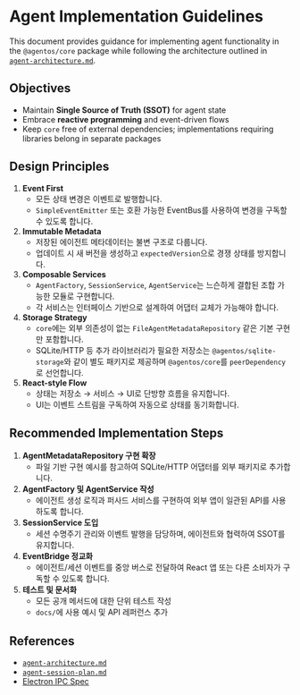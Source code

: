 # Agent Implementation Guidelines

This document provides guidance for implementing agent functionality in the `@agentos/core` package while following the architecture outlined in [`agent-architecture.md`](./agent-architecture.md).

## Objectives

- Maintain **Single Source of Truth (SSOT)** for agent state
- Embrace **reactive programming** and event-driven flows
- Keep `core` free of external dependencies; implementations requiring libraries belong in separate packages

## Design Principles

1. **Event First**
   - 모든 상태 변경은 이벤트로 발행합니다.
   - `SimpleEventEmitter` 또는 호환 가능한 EventBus를 사용하여 변경을 구독할 수 있도록 합니다.
2. **Immutable Metadata**
   - 저장된 에이전트 메타데이터는 불변 구조로 다룹니다.
   - 업데이트 시 새 버전을 생성하고 `expectedVersion`으로 경쟁 상태를 방지합니다.
3. **Composable Services**
   - `AgentFactory`, `SessionService`, `AgentService`는 느슨하게 결합된 조합 가능한 모듈로 구현합니다.
   - 각 서비스는 인터페이스 기반으로 설계하여 어댑터 교체가 가능해야 합니다.
4. **Storage Strategy**
   - `core`에는 외부 의존성이 없는 `FileAgentMetadataRepository` 같은 기본 구현만 포함합니다.
   - SQLite/HTTP 등 추가 라이브러리가 필요한 저장소는 `@agentos/sqlite-storage`와 같이 별도 패키지로 제공하며 `@agentos/core`를 `peerDependency`로 선언합니다.
5. **React-style Flow**
   - 상태는 저장소 → 서비스 → UI로 단방향 흐름을 유지합니다.
   - UI는 이벤트 스트림을 구독하여 자동으로 상태를 동기화합니다.

## Recommended Implementation Steps

1. **AgentMetadataRepository 구현 확장**
   - 파일 기반 구현 예시를 참고하여 SQLite/HTTP 어댑터를 외부 패키지로 추가합니다.
2. **AgentFactory 및 AgentService 작성**
   - 에이전트 생성 로직과 퍼사드 서비스를 구현하여 외부 앱이 일관된 API를 사용하도록 합니다.
3. **SessionService 도입**
   - 세션 수명주기 관리와 이벤트 발행을 담당하며, 에이전트와 협력하여 SSOT를 유지합니다.
4. **EventBridge 정교화**
   - 에이전트/세션 이벤트를 중앙 버스로 전달하여 React 앱 또는 다른 소비자가 구독할 수 있도록 합니다.
5. **테스트 및 문서화**
   - 모든 공개 메서드에 대한 단위 테스트 작성
   - `docs/`에 사용 예시 및 API 레퍼런스 추가

## References

- [`agent-architecture.md`](./agent-architecture.md)
- [`agent-session-plan.md`](./plans/agent-session-plan.md)
- [Electron IPC Spec](../../apps/gui/rpc/SPEC_FULL.md)
